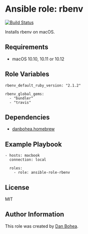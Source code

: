 # Ansible role: rbenv

[![Build Status](https://travis-ci.org/danbohea/ansible-role-rbenv.svg?branch=master)](https://travis-ci.org/danbohea/ansible-role-rbenv)

Installs rbenv on macOS.


## Requirements

- macOS 10.10, 10.11 or 10.12


## Role Variables

```
rbenv_default_ruby_version: "2.1.2"

rbenv_global_gems:
  - "bundler"
  - "travis"
```


## Dependencies

- [danbohea.homebrew](https://galaxy.ansible.com/danbohea/homebrew)


## Example Playbook

```
- hosts: macbook
  connection: local

  roles:
    - role: ansible-role-rbenv
```


## License

MIT


## Author Information

This role was created by [Dan Bohea](https://bohea.uk).
